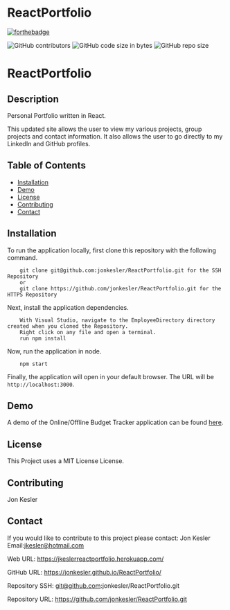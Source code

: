 # ReactPortfolio

[![forthebadge](https://forthebadge.com/images/badges/made-with-javascript.svg)](https://forthebadge.com)

![GitHub contributors](https://img.shields.io/github/contributors/jonkesler/ReactPortfolio)
![GitHub code size in bytes](https://img.shields.io/github/languages/code-size/jonkesler/ReactPortfolio?style=for-the-badge)
![GitHub repo size](https://img.shields.io/github/repo-size/jonkesler/ReactPortfolio)

# ReactPortfolio



## Description 
    
Personal Portfolio written in React.

This updated site allows the user to view my various projects, group projects and contact information.  It also allows the user to go directly to my LinkedIn and GitHub profiles.
 
    
## Table of Contents
    
* [Installation](#installation)
* [Demo](#demo)
* [License](#license)
* [Contributing](#contributing)
* [Contact](#contact)
    
    
## Installation
    

To run the application locally, first clone this repository with the following command.

        git clone git@github.com:jonkesler/ReactPortfolio.git for the SSH Repository 
        or 
        git clone https://github.com/jonkesler/ReactPortfolio.git for the HTTPS Repository
        
Next, install the application dependencies.

        With Visual Studio, navigate to the EmployeeDirectory directory created when you cloned the Repository.
        Right click on any file and open a terminal.
        run npm install
     
Now, run the application in node.

        npm start
        
Finally, the application will open in your default browser.  The URL will be `http://localhost:3000`.



## Demo

A demo of the Online/Offline Budget Tracker application can be found [here](https://jkeslerreactportfolio.herokuapp.com/).



## License

This Project uses a MIT License License.


## Contributing
    
Jon Kesler
    
    
## Contact

If you would like to contribute to this project please contact: 
  Jon Kesler 
  Email:jkesler@hotmail.com   


Web URL: https://jkeslerreactportfolio.herokuapp.com/

GitHub URL: https://jonkesler.github.io/ReactPortfolio/

Repository SSH:  git@github.com:jonkesler/ReactPortfolio.git

Repository URL:  https://github.com/jonkesler/ReactPortfolio.git